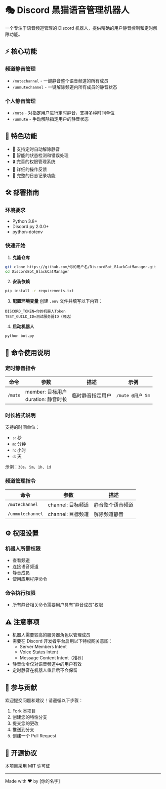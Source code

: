 # 🎭 Discord 黑猫语音管理机器人

一个专注于语音频道管理的 Discord 机器人，提供精确的用户静音控制和定时解除功能。

## ⚡ 核心功能

### 频道静音管理
- `/mutechannel` - 一键静音整个语音频道的所有成员
- `/unmutechannel` - 一键解除频道内所有成员的静音状态

### 个人静音管理
- `/mute` - 对指定用户进行定时静音，支持多种时间单位
- `/unmute` - 手动解除指定用户的静音状态

## 🌟 特色功能

- 🔄 支持定时自动解除静音
- 🎯 智能的状态检测和错误处理
- 🔒 完善的权限管理系统
- 💬 详细的操作反馈
- 📝 完整的日志记录功能

## 🛠️ 部署指南

### 环境要求
- Python 3.8+
- Discord.py 2.0.0+
- python-dotenv

### 快速开始

1. **克隆仓库**
```bash
git clone https://github.com/你的用户名/DiscordBot_BlackCatManager.git
cd DiscordBot_BlackCatManager
```

2. **安装依赖**
```bash
pip install -r requirements.txt
```

3. **配置环境变量**
创建 `.env` 文件并填写以下内容：
```env
DISCORD_TOKEN=你的机器人Token
TEST_GUILD_ID=测试服务器ID（可选）
```

4. **启动机器人**
```bash
python bot.py
```

## 📖 命令使用说明

### 定时静音指令
| 命令 | 参数 | 描述 | 示例 |
|------|------|------|------|
| `/mute` | member: 目标用户<br>duration: 静音时长 | 临时静音指定用户 | `/mute @用户 5m` |

### 时长格式说明
支持的时间单位：
- `s`: 秒
- `m`: 分钟
- `h`: 小时
- `d`: 天

示例：`30s`、`5m`、`1h`、`1d`

### 频道管理指令
| 命令 | 参数 | 描述 |
|------|------|------|
| `/mutechannel` | channel: 目标频道 | 静音整个语音频道 |
| `/unmutechannel` | channel: 目标频道 | 解除频道静音 |

## ⚙️ 权限设置

### 机器人所需权限
- 查看频道
- 连接语音频道
- 静音成员
- 使用应用程序命令

### 命令执行权限
- 所有静音相关命令需要用户具有"静音成员"权限

## ⚠️ 注意事项

- 机器人需要较高的服务器角色以管理成员
- 需要在 Discord 开发者平台启用以下特权网关意图：
  - Server Members Intent
  - Voice States Intent
  - Message Content Intent（推荐）
- 静音命令仅对语音频道中的用户有效
- 定时静音在机器人重启后不会保留

## 🤝 参与贡献

欢迎提交问题和建议！请遵循以下步骤：

1. Fork 本项目
2. 创建您的特性分支
3. 提交您的更改
4. 推送到分支
5. 创建一个 Pull Request

## 📄 开源协议

本项目采用 MIT 许可证

---
Made with ❤️ by [你的名字]